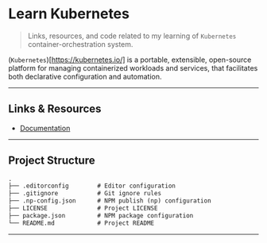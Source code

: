 # Learn Kubernetes

> Links, resources, and code related to my learning of `Kubernetes` container-orchestration system.

(`Kubernetes`)[https://kubernetes.io/] is a portable, extensible, open-source platform for managing containerized workloads and services, that facilitates both declarative configuration and automation.

---

## Links & Resources

* [Documentation](https://kubernetes.io/docs/home/)

---

## Project Structure

```md
.
├── .editorconfig        # Editor configuration
├── .gitignore           # Git ignore rules
├── .np-config.json      # NPM publish (np) configuration
├── LICENSE              # Project LICENSE
├── package.json         # NPM package configuration
└── README.md            # Project README
```

---
